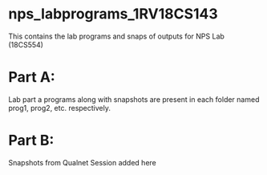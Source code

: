 # nps_labprograms_1RV18CS143
This contains the lab programs and snaps of outputs for NPS Lab (18CS554)
# Part A: 
Lab part a programs along with snapshots are present in each folder named prog1, prog2, etc. respectively.
# Part B:
Snapshots from Qualnet Session added here
